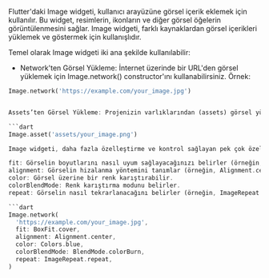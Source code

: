 Flutter'daki Image widgeti, kullanıcı arayüzüne görsel içerik eklemek için kullanılır. Bu widget, resimlerin, ikonların ve diğer görsel öğelerin görüntülenmesini sağlar. Image widgeti, farklı kaynaklardan görsel içerikleri yüklemek ve göstermek için kullanışlıdır.

Temel olarak Image widgeti iki ana şekilde kullanılabilir:

- Network'ten Görsel Yükleme: İnternet üzerinde bir URL'den görsel yüklemek için Image.network() constructor'ını kullanabilirsiniz. Örnek:

````dart
Image.network('https://example.com/your_image.jpg')


Assets’ten Görsel Yükleme: Projenizin varlıklarından (assets) görsel yüklemek için Image.asset() constructor’ını kullanabilirsiniz. Bu, projenizin pubspec.yaml dosyasında tanımlanan varlık kaynaklarına dayanır. Örnek:

```dart
Image.asset('assets/your_image.png')

Image widgeti, daha fazla özelleştirme ve kontrol sağlayan pek çok özelliğe sahiptir:

fit: Görselin boyutlarını nasıl uyum sağlayacağınızı belirler (örneğin, BoxFit.contain, BoxFit.cover, vb.).
alignment: Görselin hizalanma yöntemini tanımlar (örneğin, Alignment.center, Alignment.topLeft, vb.).
color: Görsel üzerine bir renk karıştırabilir.
colorBlendMode: Renk karıştırma modunu belirler.
repeat: Görselin nasıl tekrarlanacağını belirler (örneğin, ImageRepeat.repeat, ImageRepeat.noRepeat, vb.).

```dart
Image.network(
  'https://example.com/your_image.jpg',
  fit: BoxFit.cover,
  alignment: Alignment.center,
  color: Colors.blue,
  colorBlendMode: BlendMode.colorBurn,
  repeat: ImageRepeat.repeat,
)
````
